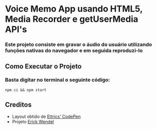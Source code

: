 # Voice Memo App usando HTML5, Media Recorder e getUserMedia API's

### Este projeto consiste em gravar o áudio do usuário utilizando funções nativas do navegador e em seguida reproduzi-lo


## Como Executar o Projeto
### Basta digitar no terminal o seguinte código:
~~~
npm ci && npm start
~~~


## Creditos

- Layout obtido de [Ettrics' CodePen](https://codepen.io/ettrics/pen/KpzzQZ)
- Projeto [Erick Wendel](https://www.youtube.com/channel/UCh84012dEUE076wM2CVFN9A) 